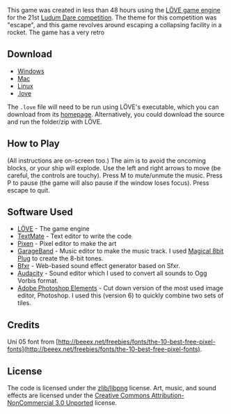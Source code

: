 This game was created in less than 48 hours using the [LÖVE game engine](http://love2d.org) for the 21st [Ludum Dare competition](http://www.ludumdare.com). The theme for this competition was "escape", and this game revolves around escaping a collapsing facility in a rocket. The game has a very retro 

## Download

* [Windows](http://nova-fusion.com/games/facilitated-escape/windows.zip)
* [Mac](http://nova-fusion.com/games/facilitated-escape/mac.zip)
* [Linux](http://nova-fusion.com/games/facilitated-escape/linux.zip)
* [.love](http://nova-fusion.com/games/facilitated-escape/game.love)

The `.love` file will need to be run using LÖVE's executable, which you can download from its [homepage](http://love2d.org). Alternatively, you could download the source and run the folder/zip with LÖVE.

## How to Play

(All instructions are on-screen too.) The aim is to avoid the oncoming blocks, or your ship will explode. Use the left and right arrows to move (be careful, the controls are touchy). Press M to mute/unmute the music. Press P to pause (the game will also pause if the window loses focus). Press escape to quit.

## Software Used

* [LÖVE](http://love2d.org) - The game engine
* [TextMate](http://macromates.com) - Text editor to write the code
* [Pixen](https://github.com/philippec/Pixen) - Pixel editor to make the art
* [GarageBand](http://www.apple.com/au/ilife/garageband/) - Music editor to make the music track. I used [Magical 8bit Plug](http://www.ymck.net/magical8bitplug/index.html) to create the 8-bit tones.
* [Bfxr](http://www.bfxr.net/) - Web-based sound effect generator based on Sfxr.
* [Audacity](http://audacity.sourceforge.net/) - Sound editor which I used to convert all sounds to Ogg Vorbis format.
* [Adobe Photoshop Elements](http://www.adobe.com/products/photoshopel/) - Cut down version of the most used image editor, Photoshop. I used this (version 6) to quickly combine two sets of tiles.

## Credits

Uni 05 font from [http://beeex.net/freebies/fonts/the-10-best-free-pixel-fonts](http://beeex.net/freebies/fonts/the-10-best-free-pixel-fonts).

## License

The code is licensed under the [zlib/libpng](http://www.opensource.org/licenses/Zlib) license. Art, music, and sound effects are licensed under the [Creative Commons Attribution-NonCommercial 3.0 Unported](http://creativecommons.org/licenses/by-nc/3.0/) license.